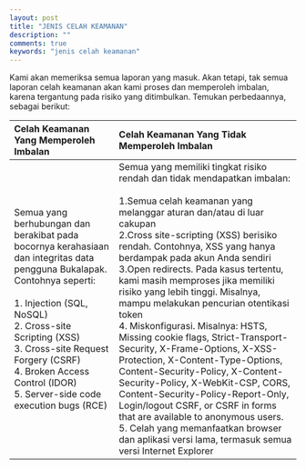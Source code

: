 ```yaml
---
layout: post
title: "JENIS CELAH KEAMANAN"
description: ""
comments: true
keywords: "jenis celah keamanan"
---
```


Kami akan memeriksa semua laporan yang masuk. Akan tetapi, tak semua laporan celah keamanan akan kami proses dan memperoleh imbalan, karena tergantung pada risiko yang ditimbulkan. Temukan perbedaannya, sebagai berikut:

| Celah Keamanan Yang Memperoleh Imbalan | Celah Keamanan Yang Tidak Memperoleh Imbalan |
|:---|:---|
| Semua yang berhubungan dan berakibat pada bocornya kerahasiaan dan integritas data pengguna Bukalapak. Contohnya seperti:<br><br>1. Injection (SQL, NoSQL)<br>2. Cross-site Scripting (XSS)<br>3. Cross-site Request Forgery (CSRF)<br>4. Broken Access Control (IDOR)<br>5. Server-side code execution bugs (RCE)  | Semua yang memiliki tingkat risiko rendah dan tidak mendapatkan imbalan: <br><br>1.Semua celah keamanan yang melanggar aturan dan/atau di luar cakupan<br>2.Cross site-scripting (XSS) berisiko rendah. Contohnya, XSS yang hanya berdampak pada akun Anda sendiri<br>3.Open redirects. Pada kasus tertentu, kami masih memproses jika memiliki risiko yang lebih tinggi. Misalnya, mampu melakukan pencurian otentikasi token<br>4. Miskonfigurasi. Misalnya: HSTS, Missing cookie flags, Strict-Transport-Security, X-Frame-Options, X-XSS-Protection, X-Content-Type-Options, Content-Security-Policy, X-Content-Security-Policy, X-WebKit-CSP, CORS, Content-Security-Policy-Report-Only, Login/logout CSRF, or CSRF in forms that are available to anonymous users.<br>5. Celah yang memanfaatkan browser dan aplikasi versi lama, termasuk semua versi Internet Explorer  |
